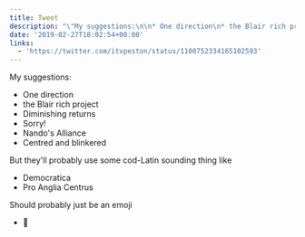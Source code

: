 ```yaml
---
title: Tweet
description: "\"My suggestions:\n\n* One direction\n* the Blair rich project\n* Diminishing returns\n* Sorry!\n* Nando's Alliance\n* Centred and blinkered\n\nBut they'll probably use some cod-Latin sounding thing like\n\n* Democratica\n* Pro Anglia Centrus\n\nShould probably just be an emoji\n\n* \U0001F370 \""
date: '2019-02-27T18:02:54+00:00'
links:
  - 'https://twitter.com/itvpeston/status/1100752334165102593'
---
```

My suggestions:

* One direction
* the Blair rich project
* Diminishing returns
* Sorry!
* Nando's Alliance
* Centred and blinkered

But they'll probably use some cod-Latin sounding thing like

* Democratica
* Pro Anglia Centrus

Should probably just be an emoji

* 🍰 
